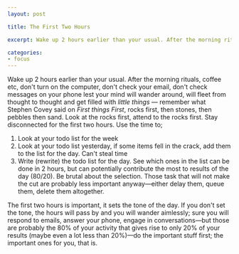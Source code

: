 ```yaml
---
layout: post

title: The First Two Hours

excerpt: Wake up 2 hours earlier than your usual. After the morning rituals, coffee etc, don't turn on the computer, don't check your email, don't check messages on your phone lest your mind will wander around, will fleet from thought to thought and get filled with little things &mdash; remember what Stephen Covey said on <em>First things First</em>, rocks first, then stones, then pebbles then sand. Look at the rocks first, attend to the rocks first. Stay disconnected for the first two hours.

categories:
- focus
---
```


Wake up 2 hours earlier than your usual. After the morning rituals, coffee etc, don't turn on the computer, don't check your email, don't check messages on your phone lest your mind will wander around, will fleet from thought to thought and get filled with *little things* &mdash; remember what Stephen Covey said on *First things First*, rocks first, then stones, then pebbles then sand. Look at the rocks first, attend to the rocks first. Stay disconnected for the first two hours. Use the time to;

1. Look at your todo list for the week
2. Look at your todo list yesterday, if some items fell in the crack, add them to the list for the day. Can't steal time
3. Write (rewrite) the todo list for the day. See which ones in the list can be done in 2 hours, but can potentially contribute the most to results of the day (80/20). Be brutal about the selection. Those task that will not make the cut are probably less important anyway&mdash;either delay them, queue them, delete them altogether.

The first two hours is important, it sets the tone of the day. If you don't set the tone, the hours will pass by and you will wander aimlessly; sure you will respond to emails, answer your phone, engage in conversations&mdash;but those are probably the 80% of your activity that gives rise to only 20% of your results (maybe even a lot less than 20%)&mdash;do the important stuff first; the important ones for you, that is.